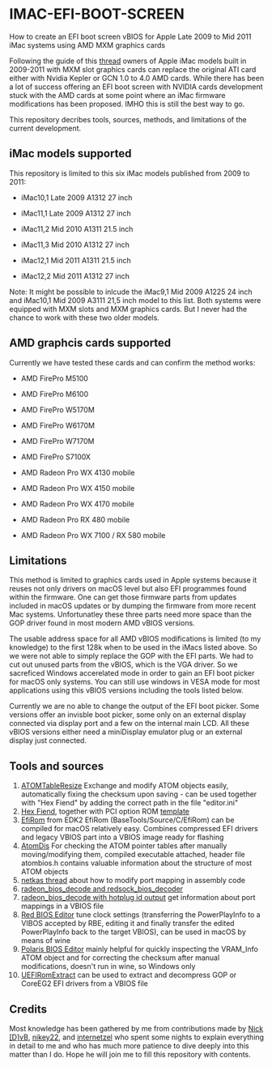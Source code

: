 # IMAC-EFI-BOOT-SCREEN

How to create an EFI boot screen vBIOS for Apple Late 2009 to Mid 2011 iMac systems using AMD MXM graphics cards

Following the guide of this [thread](https://forums.macrumors.com/threads/2011-imac-graphics-card-upgrade.1596614/post-17425857) owners of Apple iMac models built in 2009-2011 with MXM slot graphics cards can replace the original ATI card either with Nvidia Kepler or GCN 1.0 to 4.0 AMD cards. While there has been a lot of success offering an EFI boot screen with NVIDIA cards development stuck with the AMD cards at some point where an iMac firmware modifications has been proposed. IMHO this is still the best way to go.

This repository decribes tools, sources, methods, and limitations of the current development. 

## iMac models supported

This repository is limited to this six iMac models published from 2009 to 2011:

- iMac10,1 Late 2009 A1312 27 inch

- iMac11,1 Late 2009 A1312 27 inch
- iMac11,2 Mid 2010 A1311 21.5 inch
- iMac11,3 Mid 2010 A1312 27 inch

- iMac12,1 Mid 2011 A1311 21.5 inch
- iMac12,2 Mid 2011 A1312 27 inch

Note: It might be possible to inlcude the iMac9,1 Mid 2009 A1225 24 inch and iMac10,1 Mid 2009 A3111 21,5 inch model to this list. Both systems were equipped with MXM slots and MXM graphics cards. But I never had the chance to work with these two older models.

## AMD graphcis cards supported

Currently we have tested these cards and can confirm the method works:

- AMD FirePro M5100
- AMD FirePro M6100
- AMD FirePro W5170M

- AMD FirePro W6170M
- AMD FirePro W7170M 
- AMD FirePro S7100X

- AMD Radeon Pro WX 4130 mobile
- AMD Radeon Pro WX 4150 mobile
- AMD Radeon Pro WX 4170 mobile

- AMD Radeon Pro RX 480 mobile
- AMD Radeon Pro WX 7100 / RX 580 mobile

## Limitations

This method is limited to graphics cards used in Apple systems because it reuses not only drivers on macOS level but also EFI programmes found within the firmware. One can get those firmware parts from updates included in macOS updates or by dumping the firmware from more recent Mac systems. Unfortunatley these three parts need more space than the GOP driver found in most modern AMD vBIOS versions.

The usable address space for all AMD vBIOS modifications is limited (to my knowledge) to the first 128k when to be used in the iMacs listed above. So we were not able to simply replace the GOP with the EFI parts. We had to cut out unused parts from the vBIOS, which is the VGA driver. So we sacreficed Windows accerelated mode in order to gain an EFI boot picker for macOS only systems. You can still use windows in VESA mode for most applications using this vBIOS versions including the tools listed below. 

Currently we are no able to change the output of the EFI boot picker. Some versions offer an invisble boot picker, some only on an external display connected via display port and a few on the internal main LCD. All these vBIOS versions either need a miniDisplay emulator plug or an external display just connected.

## Tools and sources

1. [ATOMTableResize](https://www.overclock.net/threads/gui-tool-atomtableresize.1686521/)
Exchange and modify ATOM objects easily, automatically fixing the checksum upon saving - can be used together with "Hex Fiend" by adding the correct path in the file "editor.ini"
2. [Hex Fiend](https://hexfiend.com/), together with PCI option ROM [template](https://gist.github.com/al3xtjames/b58f22f12bd4952e08c9f30195cc8de6)
3. [EfiRom](https://github.com/tianocore/edk2) from EDK2
EfiRom (BaseTools/Source/C/EfiRom) can be compiled for macOS relatively easy.
Combines compressed EFI drivers and legacy VBIOS part into a VBIOS image ready for flashing
4. [AtomDis](https://www.phoronix.com/scan.php?page=article&item=amd_atombios_dumper&num=1)
For checking the ATOM pointer tables after manually moving/modifying them, compiled executable attached,
header file atombios.h contains valuable information about the structure of most ATOM objects
5. [netkas thread](http://forum.netkas.org/index.php/topic,10827.0.html)
about how to modify port mapping in assembly code
6. [radeon_bios_decode and redsock_bios_decoder](https://github.com/JogleLew/amd-framebuffer-utility/blob/master/AMDFramebufferUtility/)
7. [radeon_bios_decode with hotplug id output](https://www.tonymacx86.com/threads/radeon-compatibility-guide-ati-amd-graphics-cards.171291/)
get information about port mappings in a VBIOS file
8. [Red BIOS Editor](https://www.igorslab.de/en/red-bios-editor-and-morepowertool-adjust-and-optimize-your-vbios-and-even-more-stable-overclocking-navi-unlimited/3/)
tune clock settings (transferring the PowerPlayInfo to a VIBOS accepted by RBE, editing it and finally transfer the edited PowerPlayInfo back to the target VBIOS),
can be used in macOS by means of wine
9. [Polaris BIOS Editor](http://polaris-bios-editor.eu/)
mainly helpful for quickly inspecting the VRAM_Info ATOM object and for correcting the checksum after manual modifications,
doesn't run in wine, so Windows only
10. [UEFIRomExtract](https://github.com/andyvand/UEFIRomExtract)
can be used to extract and decompress GOP or CoreEG2 EFI drivers from a VBIOS file

## Credits

Most knowledge has been gathered by me from contributions made by [Nick [D]vB](https://forums.macrumors.com/members/nick-d-vb.1132239/), [nikey22](https://forums.macrumors.com/members/nikey22.1199855/), and [internetzel](https://forums.macrumors.com/members/internetzel.959462/) who spent some nights to explain everything in detail to me and who has much more patience to dive deeply into this matter than I do. Hope he will join me to fill this repository with contents. 
